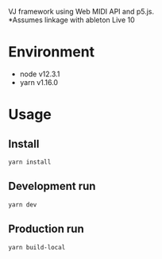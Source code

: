 VJ framework using Web MIDI API and p5.js.  
*Assumes linkage with ableton Live 10

# Environment

- node v12.3.1
- yarn v1.16.0



# Usage

## Install

```
yarn install
```
## Development run

```
yarn dev
```

## Production run

```
yarn build-local
```
